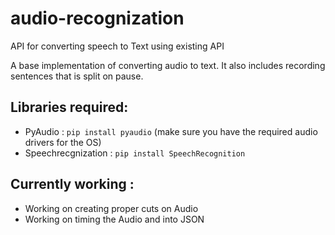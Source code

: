 # audio-recognization
API for converting speech to Text using existing API


A base implementation of converting audio to text. It also includes recording sentences that is split on pause.

Libraries required: 
-   

-   PyAudio : `pip install pyaudio`
    (make sure you have the required audio drivers for the OS)
-   Speechrecgnization : `pip install SpeechRecognition`


Currently working :
-

- Working on creating proper cuts on Audio
- Working on timing the Audio and into JSON